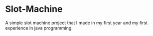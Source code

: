 # Slot-Machine
A simple slot machine project that I made in my first year and my first experience in java programming.
